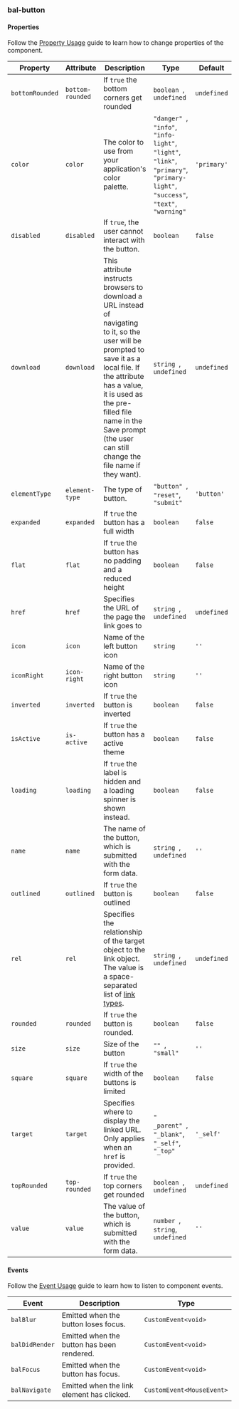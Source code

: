 ### bal-button
 
#### Properties

Follow the [Property Usage](https://design.baloise.dev/?path=/docs/implementation-property--page) guide to learn how to change properties of the component.

| Property        | Attribute        | Description                                                                                                                                                                                                                                                                               | Type                                                                                                                                            | Default     |
| --------------- | ---------------- | ----------------------------------------------------------------------------------------------------------------------------------------------------------------------------------------------------------------------------------------------------------------------------------------- | ----------------------------------------------------------------------------------------------------------------------------------------------- | ----------- |
| `bottomRounded` | `bottom-rounded` | If `true` the bottom corners get rounded                                                                                                                                                                                                                                                  | `boolean `, ` undefined`                                                                                                                        | `undefined` |
| `color`         | `color`          | The color to use from your application's color palette.                                                                                                                                                                                                                                   | `"danger" `, ` "info" `, ` "info-light" `, ` "light" `, ` "link" `, ` "primary" `, ` "primary-light" `, ` "success" `, ` "text" `, ` "warning"` | `'primary'` |
| `disabled`      | `disabled`       | If `true`, the user cannot interact with the button.                                                                                                                                                                                                                                      | `boolean`                                                                                                                                       | `false`     |
| `download`      | `download`       | This attribute instructs browsers to download a URL instead of navigating to it, so the user will be prompted to save it as a local file. If the attribute has a value, it is used as the pre-filled file name in the Save prompt (the user can still change the file name if they want). | `string `, ` undefined`                                                                                                                         | `undefined` |
| `elementType`   | `element-type`   | The type of button.                                                                                                                                                                                                                                                                       | `"button" `, ` "reset" `, ` "submit"`                                                                                                           | `'button'`  |
| `expanded`      | `expanded`       | If `true` the button has a full width                                                                                                                                                                                                                                                     | `boolean`                                                                                                                                       | `false`     |
| `flat`          | `flat`           | If `true` the button has no padding and a reduced height                                                                                                                                                                                                                                  | `boolean`                                                                                                                                       | `false`     |
| `href`          | `href`           | Specifies the URL of the page the link goes to                                                                                                                                                                                                                                            | `string `, ` undefined`                                                                                                                         | `undefined` |
| `icon`          | `icon`           | Name of the left button icon                                                                                                                                                                                                                                                              | `string`                                                                                                                                        | `''`        |
| `iconRight`     | `icon-right`     | Name of the right button icon                                                                                                                                                                                                                                                             | `string`                                                                                                                                        | `''`        |
| `inverted`      | `inverted`       | If `true` the button is inverted                                                                                                                                                                                                                                                          | `boolean`                                                                                                                                       | `false`     |
| `isActive`      | `is-active`      | If `true` the button has a active theme                                                                                                                                                                                                                                                   | `boolean`                                                                                                                                       | `false`     |
| `loading`       | `loading`        | If `true` the label is hidden and a loading spinner is shown instead.                                                                                                                                                                                                                     | `boolean`                                                                                                                                       | `false`     |
| `name`          | `name`           | The name of the button, which is submitted with the form data.                                                                                                                                                                                                                            | `string `, ` undefined`                                                                                                                         | `''`        |
| `outlined`      | `outlined`       | If `true` the button is outlined                                                                                                                                                                                                                                                          | `boolean`                                                                                                                                       | `false`     |
| `rel`           | `rel`            | Specifies the relationship of the target object to the link object. The value is a space-separated list of [link types](https://developer.mozilla.org/en-US/docs/Web/HTML/Link_types).                                                                                                    | `string `, ` undefined`                                                                                                                         | `undefined` |
| `rounded`       | `rounded`        | If `true` the button is rounded.                                                                                                                                                                                                                                                          | `boolean`                                                                                                                                       | `false`     |
| `size`          | `size`           | Size of the button                                                                                                                                                                                                                                                                        | `"" `, ` "small"`                                                                                                                               | `''`        |
| `square`        | `square`         | If `true` the width of the buttons is limited                                                                                                                                                                                                                                             | `boolean`                                                                                                                                       | `false`     |
| `target`        | `target`         | Specifies where to display the linked URL. Only applies when an `href` is provided.                                                                                                                                                                                                       | `" _parent" `, ` "_blank" `, ` "_self" `, ` "_top"`                                                                                             | `'_self'`   |
| `topRounded`    | `top-rounded`    | If `true` the top corners get rounded                                                                                                                                                                                                                                                     | `boolean `, ` undefined`                                                                                                                        | `undefined` |
| `value`         | `value`          | The value of the button, which is submitted with the form data.                                                                                                                                                                                                                           | `number `, ` string `, ` undefined`                                                                                                             | `''`        |


#### Events

Follow the [Event Usage](https://design.baloise.dev/?path=/docs/implementation-event--page) guide to learn how to listen to component events.

| Event          | Description                                 | Type                      |
| -------------- | ------------------------------------------- | ------------------------- |
| `balBlur`      | Emitted when the button loses focus.        | `CustomEvent<void>`       |
| `balDidRender` | Emitted when the button has been  rendered. | `CustomEvent<void>`       |
| `balFocus`     | Emitted when the button has focus.          | `CustomEvent<void>`       |
| `balNavigate`  | Emitted when the link element has clicked.  | `CustomEvent<MouseEvent>` |


 